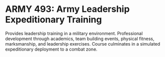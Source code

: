 # ARMY 493: Army Leadership Expeditionary Training

Provides leadership training in a military environment. Professional development through academics, team building events, physical fitness, marksmanship, and leadership exercises. Course culminates in a simulated expeditionary deployment to a combat zone.